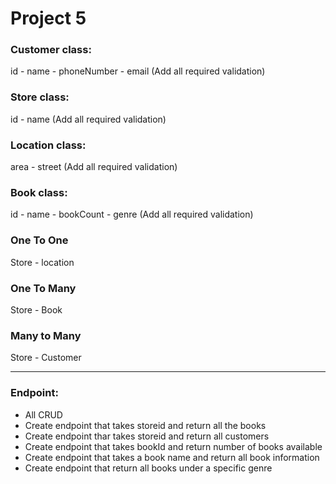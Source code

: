 # Project 5


### Customer class:

id - name - phoneNumber - email (Add all required validation)

### Store class:

id - name (Add all required validation)

### Location class: 

area - street (Add all required validation)

### Book class:

id - name - bookCount - genre (Add all required validation)


### One To One 
Store - location  

### One To Many
Store - Book 

### Many to Many 
Store - Customer


---------

### Endpoint:
- All CRUD 
- Create endpoint that takes storeid and return all the books 
- Create endpoint thar takes storeid and return all customers
- Create endpoint that takes bookId and return number of books available 
- Create endpoint that takes a book name and return all book information
- Create endpoint that return all books under a specific genre



